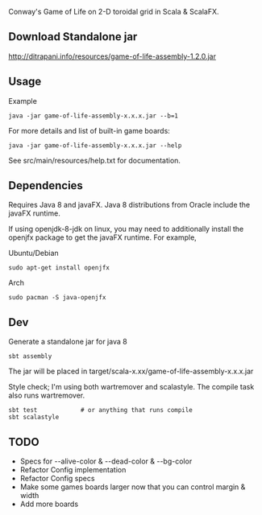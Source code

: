 Conway's Game of Life on 2-D toroidal grid in Scala & ScalaFX.


Download Standalone jar
-----------------------

<http://ditrapani.info/resources/game-of-life-assembly-1.2.0.jar>


Usage
-----

Example

    java -jar game-of-life-assembly-x.x.x.jar --b=1

For more details and list of built-in game boards:

    java -jar game-of-life-assembly-x.x.x.jar --help

See src/main/resources/help.txt for documentation.


Dependencies
------------

Requires Java 8 and javaFX.
Java 8 distributions from Oracle include the javaFX runtime.

If using openjdk-8-jdk on linux, you may need to additionally install
the openjfx package to get the javaFX runtime.  For example,

Ubuntu/Debian

    sudo apt-get install openjfx

Arch

    sudo pacman -S java-openjfx


Dev
---

Generate a standalone jar for java 8

    sbt assembly

The jar will be placed in target/scala-x.xx/game-of-life-assembly-x.x.x.jar

Style check; I'm using both wartremover and scalastyle.
The compile task also runs wartremover.

    sbt test            # or anything that runs compile
    sbt scalastyle


TODO
----

- Specs for --alive-color & --dead-color & --bg-color
- Refactor Config implementation
- Refactor Config specs
- Make some games boards larger now that you can control margin & width
- Add more boards
